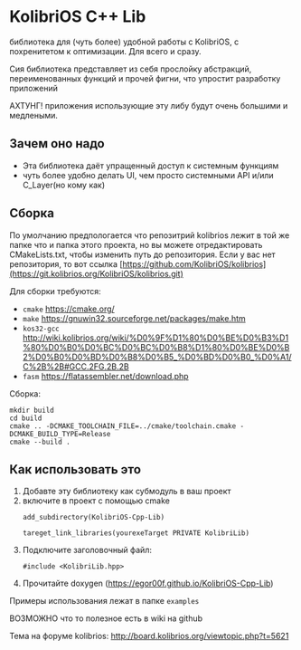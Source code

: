 # KolibriOS C++ Lib



библиотека для (чуть более) удобной работы с KolibriOS, с похренитетом к оптимизации. Для всего и сразу.

Сия библиотека представляет из себя прослойку абстракций, переименованных функций и прочей фигни, что упростит разработку приложений


АХТУНГ! приложения использующие эту либу будут очень большими и медлеными.

## Зачем оно надо

+ Эта библиотека даёт упращенный доступ к системным функциям
+ чуть более удобно делать UI, чем просто системными API и/или C_Layer(но кому как)

## Сборка

По умолчанию предпологается что репозитрий kolibrios лежит в той же папке что и папка этого проекта, но вы можете отредактировать CMakeLists.txt, чтобы изменить путь до репозитория. Если у вас нет репозитория, то вот ссылка [https://github.com/KolibriOS/kolibrios](https://git.kolibrios.org/KolibriOS/kolibrios.git)

Для сборки требуются:
+ `cmake` https://cmake.org/
+ `make` https://gnuwin32.sourceforge.net/packages/make.htm
+ `kos32-gcc` http://wiki.kolibrios.org/wiki/%D0%9F%D1%80%D0%BE%D0%B3%D1%80%D0%B0%D0%BC%D0%BC%D0%B8%D1%80%D0%BE%D0%B2%D0%B0%D0%BD%D0%B8%D0%B5_%D0%BD%D0%B0_%D0%A1/C%2B%2B#GCC.2FG.2B.2B
+ `fasm` https://flatassembler.net/download.php

Сборка:
```
mkdir build
cd build
cmake .. -DCMAKE_TOOLCHAIN_FILE=../cmake/toolchain.cmake -DCMAKE_BUILD_TYPE=Release
cmake --build .
```

## Как использовать это

1. Добавте эту библиотеку как субмодуль в ваш проект
2. включите в проект с помощью cmake
   ```
   add_subdirectory(KolibriOS-Cpp-Lib)

   tareget_link_libraries(yourexeTarget PRIVATE KolibriLib)
   ```
4. Подключите заголовочный файл:
   ```
   #include <KolibriLib.hpp>
   ```
4. Прочитайте doxygen (https://egor00f.github.io/KolibriOS-Cpp-Lib)

Примеры использования лежат в папке `examples`

ВОЗМОЖНО что то полезное есть в wiki на github

Тема на форуме kolibrios: http://board.kolibrios.org/viewtopic.php?t=5621
